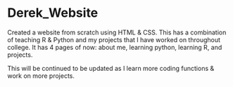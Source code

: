 # Derek_Website

Created a website from scratch using HTML & CSS. This has a combination of teaching R & Python and my projects that I have worked on throughout college. It has 4 pages of now: about me, learning python, learning R, and projects. 

This will be continued to be updated as I learn more coding functions & work on more projects.  
